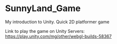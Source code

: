 # SunnyLand_Game
My introduction to Unity. Quick 2D platformer game

Link to play the game on Unity Servers:
  https://play.unity.com/mg/other/webgl-builds-58367
